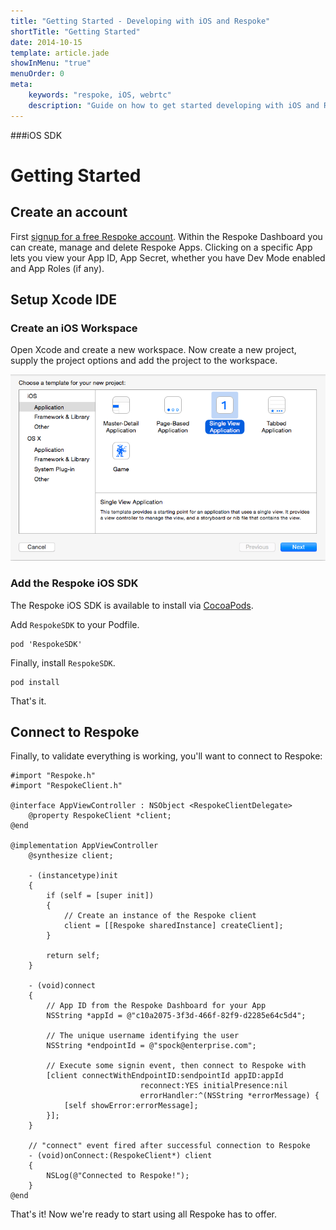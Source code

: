 ```yaml
---
title: "Getting Started - Developing with iOS and Respoke"
shortTitle: "Getting Started"
date: 2014-10-15
template: article.jade
showInMenu: "true"
menuOrder: 0
meta:
    keywords: "respoke, iOS, webrtc"
    description: "Guide on how to get started developing with iOS and Respoke."
---
```


###iOS SDK
# Getting Started

## Create an account

First [signup for a free Respoke account](https://portal.respoke.io/#/signup). Within the Respoke Dashboard you can create, manage and delete Respoke Apps. Clicking on a specific App lets you view your App ID, App Secret, whether you have Dev Mode enabled and App Roles (if any).

## Setup Xcode IDE

### Create an iOS Workspace

Open Xcode and create a new workspace. Now create a new project, supply the project options and add the project to the workspace.

![configure new project](../../images/ios-sdk/single-view-application.png)

### Add the Respoke iOS SDK

The Respoke iOS SDK is available to install via [CocoaPods](https://cocoapods.org/pods/RespokeSDK).

Add `RespokeSDK` to your Podfile.

    pod 'RespokeSDK'

Finally, install `RespokeSDK`.

    pod install
    
That's it.

## Connect to Respoke

Finally, to validate everything is working, you'll want to connect to Respoke:

    #import "Respoke.h"
    #import "RespokeClient.h"
    
    @interface AppViewController : NSObject <RespokeClientDelegate>
        @property RespokeClient *client;
    @end
    
    @implementation AppViewController
        @synthesize client;
        
        - (instancetype)init
        {
            if (self = [super init])
            {
                // Create an instance of the Respoke client
                client = [[Respoke sharedInstance] createClient];
            }

            return self;
        }
        
        - (void)connect
        {
            // App ID from the Respoke Dashboard for your App
            NSString *appId = @"c10a2075-3f3d-466f-82f9-d2285e64c5d4";
    
            // The unique username identifying the user
            NSString *endpointId = @"spock@enterprise.com";
    
            // Execute some signin event, then connect to Respoke with
            [client connectWithEndpointID:sendpointId appID:appId 
                                 reconnect:YES initialPresence:nil 
                                 errorHandler:^(NSString *errorMessage) {
                [self showError:errorMessage];
            }];
        }
        
        // "connect" event fired after successful connection to Respoke
        - (void)onConnect:(RespokeClient*) client
        {
            NSLog(@"Connected to Respoke!");
        }
    @end

That's it! Now we're ready to start using all Respoke has to offer.



